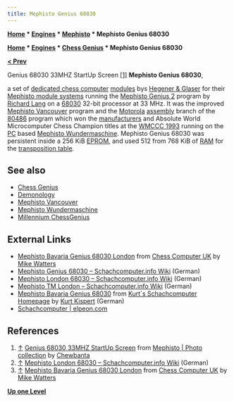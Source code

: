 ```yaml
---
title: Mephisto Genius 68030
---
```

**[Home](Home "Home") \* [Engines](Engines "Engines") \* [Mephisto](Mephisto "Mephisto") \* Mephisto Genius 68030**  

**[Home](Home "Home") \* [Engines](Engines "Engines") \* [Chess Genius](Chess_Genius "Chess Genius") \* Mephisto Genius 68030**


**[< Prev](Mephisto_Wundermaschine "Mephisto Wundermaschine")**



 [](https://www.flickr.com/photos/10261668@N05/859080074/in/album-72157600922171154/) Genius 68030 33MHZ StartUp Screen <a id="cite-note-1" href="#cite-ref-1">[1]</a> 
**Mephisto Genius 68030**,   

a set of [dedicated chess computer](Dedicated_Chess_Computers "Dedicated Chess Computers") [modules](Module "Module") bys [Hegener & Glaser](Hegener_%26_Glaser "Hegener & Glaser") for their [Mephisto module systems](Mephisto_Module_Systems "Mephisto Module Systems") running the [Mephisto Genius 2](Chess_Genius "Chess Genius") program by [Richard Lang](Richard_Lang "Richard Lang") on a [68030](68030 "68030") 32-bit processor at 33 MHz. It was the improved [Mephisto Vancouver](Mephisto_Vancouver "Mephisto Vancouver") program and the [Motorola](index.php?title=Motorola&action=edit&redlink=1 "Motorola (page does not exist)") [assembly](Assembly "Assembly") branch of the [80486](X86 "X86") program which won the [manufacturers](WMCCC_1993#Manufacturers "WMCCC 1993") and Absolute World Microcomputer Chess Champion titles at the [WMCCC 1993](WMCCC_1993 "WMCCC 1993") running on the [PC](IBM_PC "IBM PC") based [Mephisto Wundermaschine](Mephisto_Wundermaschine "Mephisto Wundermaschine"). Mephisto Genius 68030 was persistent inside a 256 KiB [EPROM](Memory#ROM "Memory"), and used 512 from 768 KiB of [RAM](Memory#RAM "Memory") for the [transposition table](Transposition_Table "Transposition Table"). 



## See also


* [Chess Genius](Chess_Genius "Chess Genius")
* [Demonology](Category:Demonology "Category:Demonology")
* [Mephisto Vancouver](Mephisto_Vancouver "Mephisto Vancouver")
* [Mephisto Wundermaschine](Mephisto_Wundermaschine "Mephisto Wundermaschine")
* [Millennium ChessGenius](Millennium_ChessGenius "Millennium ChessGenius")


## External Links


* [Mephisto Bavaria Genius 68030 London](http://www.chesscomputeruk.com/html/mephisto_bavaria_genius_68030_london.html) from [Chess Computer UK](http://www.chesscomputeruk.com/index.html) by [Mike Watters](Mike_Watters "Mike Watters")
* [Mephisto Genius 68030 – Schachcomputer.info Wiki](https://www.schach-computer.info/wiki/index.php?title=Mephisto_Genius_68030) (German)
* [Mephisto London 68030 – Schachcomputer.info Wiki](https://www.schach-computer.info/wiki/index.php?title=Mephisto_London_68030) (German)
* [Mephisto TM London – Schachcomputer.info Wiki](https://www.schach-computer.info/wiki/index.php?title=Mephisto_TM_London) (German)
* [Mephisto Bavaria Genius 68030](http://www.schachcomputer.at/bavageni.htm) from [Kurt´s Schachcomputer Homepage](http://www.schachcomputer.at/index.htm) by [Kurt Kispert](Kurt_Kispert "Kurt Kispert") (German)
* [Schachcomputer | elpeon.com](http://www.elpeon.com/index.php?mod=genius)


## References


1. <a id="cite-ref-1" href="#cite-note-1">↑</a> [Genius 68030 33MHZ StartUp Screen](https://www.flickr.com/photos/10261668@N05/859080074/in/album-72157600922171154/) from [Mephisto | Photo collection](http://www.flickr.com/photos/10261668@N05/sets/72157600922171154/) by [Chewbanta](Steve_Blincoe "Steve Blincoe")
2. <a id="cite-ref-2" href="#cite-note-2">↑</a> [Mephisto London 68030 – Schachcomputer.info Wiki](https://www.schach-computer.info/wiki/index.php?title=Mephisto_London_68030) (German)
3. <a id="cite-ref-3" href="#cite-note-3">↑</a> [Mephisto Bavaria Genius 68030 London](http://www.chesscomputeruk.com/html/mephisto_bavaria_genius_68030_london.html) from [Chess Computer UK](http://www.chesscomputeruk.com/index.html) by [Mike Watters](Mike_Watters "Mike Watters")

**[Up one Level](Mephisto "Mephisto")**







 
